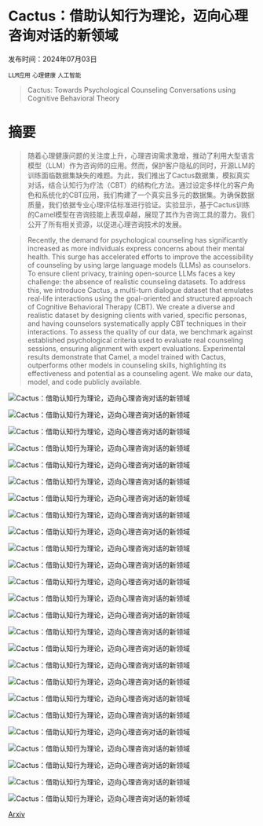 # Cactus：借助认知行为理论，迈向心理咨询对话的新领域

发布时间：2024年07月03日

`LLM应用` `心理健康` `人工智能`

> Cactus: Towards Psychological Counseling Conversations using Cognitive Behavioral Theory

# 摘要

> 随着心理健康问题的关注度上升，心理咨询需求激增，推动了利用大型语言模型（LLM）作为咨询师的应用。然而，保护客户隐私的同时，开源LLM的训练面临数据集缺失的难题。为此，我们推出了Cactus数据集，模拟真实对话，结合认知行为疗法（CBT）的结构化方法。通过设定多样化的客户角色和系统化的CBT应用，我们构建了一个真实且多元的数据集。为确保数据质量，我们依据专业心理评估标准进行验证。实验显示，基于Cactus训练的Camel模型在咨询技能上表现卓越，展现了其作为咨询工具的潜力。我们公开了所有相关资源，以促进心理咨询技术的发展。

> Recently, the demand for psychological counseling has significantly increased as more individuals express concerns about their mental health. This surge has accelerated efforts to improve the accessibility of counseling by using large language models (LLMs) as counselors. To ensure client privacy, training open-source LLMs faces a key challenge: the absence of realistic counseling datasets. To address this, we introduce Cactus, a multi-turn dialogue dataset that emulates real-life interactions using the goal-oriented and structured approach of Cognitive Behavioral Therapy (CBT). We create a diverse and realistic dataset by designing clients with varied, specific personas, and having counselors systematically apply CBT techniques in their interactions. To assess the quality of our data, we benchmark against established psychological criteria used to evaluate real counseling sessions, ensuring alignment with expert evaluations. Experimental results demonstrate that Camel, a model trained with Cactus, outperforms other models in counseling skills, highlighting its effectiveness and potential as a counseling agent. We make our data, model, and code publicly available.

![Cactus：借助认知行为理论，迈向心理咨询对话的新领域](../../../paper_images/2407.03103/figure1.png)

![Cactus：借助认知行为理论，迈向心理咨询对话的新领域](../../../paper_images/2407.03103/pie_2.png)

![Cactus：借助认知行为理论，迈向心理咨询对话的新领域](../../../paper_images/2407.03103/chatgpt_shortage.png)

![Cactus：借助认知行为理论，迈向心理咨询对话的新领域](../../../paper_images/2407.03103/overview_method.png)

![Cactus：借助认知行为理论，迈向心理咨询对话的新领域](../../../paper_images/2407.03103/cactus.png)

![Cactus：借助认知行为理论，迈向心理咨询对话的新领域](../../../paper_images/2407.03103/sample_data_quality_human_eval_1.png)

![Cactus：借助认知行为理论，迈向心理咨询对话的新领域](../../../paper_images/2407.03103/data_quality_ablation.png)

![Cactus：借助认知行为理论，迈向心理咨询对话的新领域](../../../paper_images/2407.03103/ablation_mtehod.png)

![Cactus：借助认知行为理论，迈向心理咨询对话的新领域](../../../paper_images/2407.03103/app_pie_chart.png)

![Cactus：借助认知行为理论，迈向心理咨询对话的新领域](../../../paper_images/2407.03103/prompt_cbt_llm.png)

![Cactus：借助认知行为理论，迈向心理咨询对话的新领域](../../../paper_images/2407.03103/prompt_CTRS.png)

![Cactus：借助认知行为理论，迈向心理咨询对话的新领域](../../../paper_images/2407.03103/prompt_PANAS.png)

![Cactus：借助认知行为理论，迈向心理咨询对话的新领域](../../../paper_images/2407.03103/two_agent_script.png)

![Cactus：借助认知行为理论，迈向心理咨询对话的新领域](../../../paper_images/2407.03103/prompt_camel_cbt.png)

![Cactus：借助认知行为理论，迈向心理咨询对话的新领域](../../../paper_images/2407.03103/prompt_camel.png)

![Cactus：借助认知行为理论，迈向心理咨询对话的新领域](../../../paper_images/2407.03103/smilechat_cactus.png)

![Cactus：借助认知行为理论，迈向心理咨询对话的新领域](../../../paper_images/2407.03103/prompt_intake_form.png)

![Cactus：借助认知行为理论，迈向心理咨询对话的新领域](../../../paper_images/2407.03103/prompt_cbt.png)

![Cactus：借助认知行为理论，迈向心理咨询对话的新领域](../../../paper_images/2407.03103/prompt_planning.png)

![Cactus：借助认知行为理论，迈向心理咨询对话的新领域](../../../paper_images/2407.03103/prompt_dialog.png)

![Cactus：借助认知行为理论，迈向心理咨询对话的新领域](../../../paper_images/2407.03103/prompt_ai_client.png)

![Cactus：借助认知行为理论，迈向心理咨询对话的新领域](../../../paper_images/2407.03103/amt_interface.jpg)

![Cactus：借助认知行为理论，迈向心理咨询对话的新领域](../../../paper_images/2407.03103/app_problem_example.png)

![Cactus：借助认知行为理论，迈向心理咨询对话的新领域](../../../paper_images/2407.03103/app_chatgpt_example.png)

![Cactus：借助认知行为理论，迈向心理咨询对话的新领域](../../../paper_images/2407.03103/app_psych_camel.png)

[Arxiv](https://arxiv.org/abs/2407.03103)